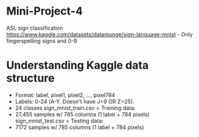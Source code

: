 # Mini-Project-4
ASL sign classification <br>
https://www.kaggle.com/datasets/datamunge/sign-language-mnist - Only fingerspelling signs and 0-9

# Understanding Kaggle data structure
* Format: label, pixel1, pixel2, ..., pixel784
* Labels: 0-24 (A-Y. Doesn't have J=9 OR Z=25). 
* 24 classes
sign_mnist_train.csv = Training data: <br>
* 27,455 samples w/ 785 columns (1 label + 784 pixels)
sign_mnist_test.csv = Testing data: <br>
* 7172 samples w/ 785 columns (1 label + 784 pixels)